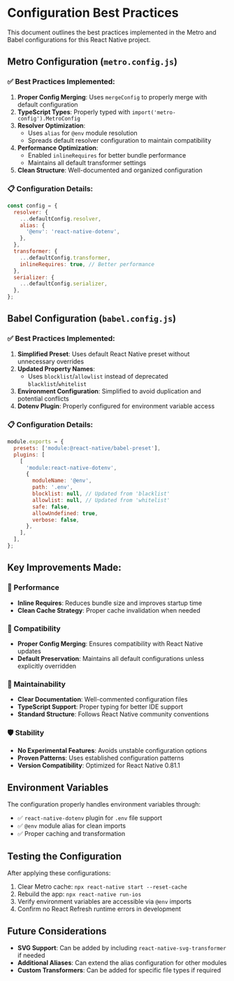 # Configuration Best Practices

This document outlines the best practices implemented in the Metro and Babel configurations for this React Native project.

## Metro Configuration (`metro.config.js`)

### ✅ Best Practices Implemented:

1. **Proper Config Merging**: Uses `mergeConfig` to properly merge with default configuration
2. **TypeScript Types**: Properly typed with `import('metro-config').MetroConfig`
3. **Resolver Optimization**:
   - Uses `alias` for `@env` module resolution
   - Spreads default resolver configuration to maintain compatibility
4. **Performance Optimization**:
   - Enabled `inlineRequires` for better bundle performance
   - Maintains all default transformer settings
5. **Clean Structure**: Well-documented and organized configuration

### 📋 Configuration Details:

```javascript
const config = {
  resolver: {
    ...defaultConfig.resolver,
    alias: {
      '@env': 'react-native-dotenv',
    },
  },
  transformer: {
    ...defaultConfig.transformer,
    inlineRequires: true, // Better performance
  },
  serializer: {
    ...defaultConfig.serializer,
  },
};
```

## Babel Configuration (`babel.config.js`)

### ✅ Best Practices Implemented:

1. **Simplified Preset**: Uses default React Native preset without unnecessary overrides
2. **Updated Property Names**:
   - Uses `blocklist`/`allowlist` instead of deprecated `blacklist`/`whitelist`
3. **Environment Configuration**: Simplified to avoid duplication and potential conflicts
4. **Dotenv Plugin**: Properly configured for environment variable access

### 📋 Configuration Details:

```javascript
module.exports = {
  presets: ['module:@react-native/babel-preset'],
  plugins: [
    [
      'module:react-native-dotenv',
      {
        moduleName: '@env',
        path: '.env',
        blocklist: null, // Updated from 'blacklist'
        allowlist: null, // Updated from 'whitelist'
        safe: false,
        allowUndefined: true,
        verbose: false,
      },
    ],
  ],
};
```

## Key Improvements Made:

### 🚀 Performance

- **Inline Requires**: Reduces bundle size and improves startup time
- **Clean Cache Strategy**: Proper cache invalidation when needed

### 🔧 Compatibility

- **Proper Config Merging**: Ensures compatibility with React Native updates
- **Default Preservation**: Maintains all default configurations unless explicitly overridden

### 📝 Maintainability

- **Clear Documentation**: Well-commented configuration files
- **TypeScript Support**: Proper typing for better IDE support
- **Standard Structure**: Follows React Native community conventions

### 🛡️ Stability

- **No Experimental Features**: Avoids unstable configuration options
- **Proven Patterns**: Uses established configuration patterns
- **Version Compatibility**: Optimized for React Native 0.81.1

## Environment Variables

The configuration properly handles environment variables through:

- ✅ `react-native-dotenv` plugin for `.env` file support
- ✅ `@env` module alias for clean imports
- ✅ Proper caching and transformation

## Testing the Configuration

After applying these configurations:

1. Clear Metro cache: `npx react-native start --reset-cache`
2. Rebuild the app: `npx react-native run-ios`
3. Verify environment variables are accessible via `@env` imports
4. Confirm no React Refresh runtime errors in development

## Future Considerations

- **SVG Support**: Can be added by including `react-native-svg-transformer` if needed
- **Additional Aliases**: Can extend the alias configuration for other modules
- **Custom Transformers**: Can be added for specific file types if required
